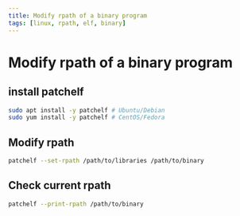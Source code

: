 ```yaml
---
title: Modify rpath of a binary program
tags: [linux, rpath, elf, binary]
---
```


# Modify rpath of a binary program

## install patchelf

```sh
sudo apt install -y patchelf # Ubuntu/Debian
sudo yum install -y patchelf # CentOS/Fedora
```

## Modify rpath

```sh
patchelf --set-rpath /path/to/libraries /path/to/binary
```

## Check current rpath

```sh
patchelf --print-rpath /path/to/binary
```
